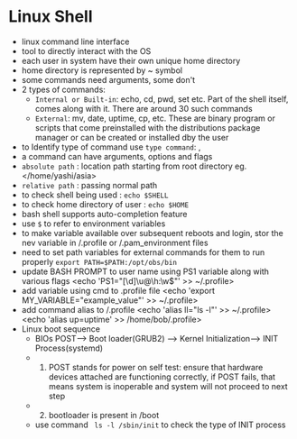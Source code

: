 # Linux Shell

- linux command line interface
- tool to directly interact with the OS
- each user in system have their own unique home directory
- home directory is represented by ~ symbol
- some commands need arguments, some don't
- 2 types of commands:
  - `Internal or Built-in`: echo, cd, pwd, set etc. Part of the shell itself, comes along with it. There are around 30 such commands
  - `External`: mv, date, uptime, cp, etc. These are binary program or scripts that come preinstalled with the distributions package manager or can be created or installed dby the user
- to Identify type of command use `type command`: <type echo>, <type mv>
- a command can have arguments, options and flags
- `absolute path` : location path starting from root directory eg. </home/yashi/asia>
- `relative path` : passing normal path
- to check shell being used : `echo $SHELL`
- to check home directory of user : `echo $HOME`
- bash shell supports auto-completion feature   
- use `$` to refer to environment variables
- to make variable available over subsequent reboots and login, stor the nev variable in /.profile or /.pam_environment files
- need to set path variables for external commands for them to run properly `export PATH=$PATH:/opt/obs/bin`
- update BASH PROMPT to user name using PS1 variable along with various flags
  <echo 'PS1="[\d]\u@\h:\w$"' >> ~/.profile>
- add variable using cmd to .profile file
  <echo 'export MY_VARIABLE="example_value"' >> ~/.profile>
- add command alias to /.profile
  <echo 'alias ll="ls -l"' >> ~/.profile>
  <echo 'alias up=uptime' >> /home/bob/.profile>
- Linux boot sequence
  - BIOs POST--> Boot loader(GRUB2) --> Kernel Initialization--> INIT Process(systemd)
  - 1. POST stands for power on self test: ensure that hardware devices attached are functioning correctly, if POST fails, that means system is inoperable and system will not proceed to next step
  - 2. bootloader is present in /boot 
  - use command ` ls -l /sbin/init` to check the type of INIT process